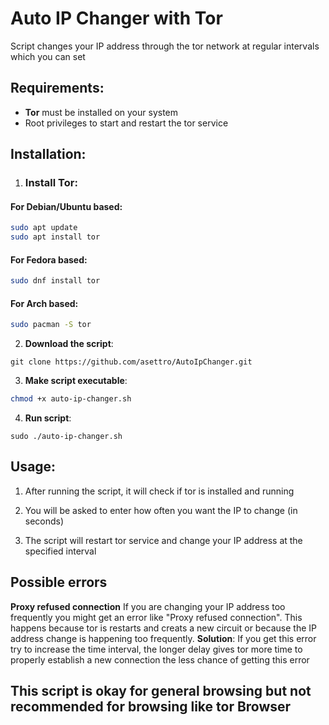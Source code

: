 
# Auto IP Changer with Tor
Script changes your IP address through the tor network at regular intervals which you can set

## Requirements:
- **Tor** must be installed on your system
- Root privileges to start and restart the tor service

## Installation:

1. ### Install Tor:
#### For Debian/Ubuntu based:
```bash
sudo apt update
sudo apt install tor
```
#### For Fedora based:
```bash
sudo dnf install tor
```
#### For Arch based:
```bash
sudo pacman -S tor
```

2. **Download the script**:
```
git clone https://github.com/asettro/AutoIpChanger.git
```

3. **Make script executable**:
```bash
chmod +x auto-ip-changer.sh
```
4. **Run script**:
```
sudo ./auto-ip-changer.sh
```

## Usage:
1. After running the script, it will check if tor is installed and running

2. You will be asked to enter how often you want the IP to change (in seconds)

3. The script will restart tor service and change your IP address at the specified interval

## Possible errors
**Proxy refused connection**
If you are changing your IP address too frequently you might get an error like "Proxy refused connection". This happens because tor is restarts and creats a new circuit or because the IP address change is happening too frequently.
**Solution**: If you get this error try to increase the time interval, the longer delay gives tor more time to properly establish a new connection the less chance of getting this error
## This script is okay for general browsing but not recommended for browsing like tor Browser

